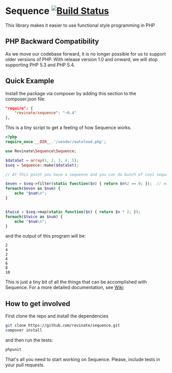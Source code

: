 # Sequence [![Build Status](https://travis-ci.org/revinate/sequence.svg)](https://travis-ci.org/revinate/sequence)

This library makes it easier to use functional style programming in PHP

## PHP Backward Compatibility
As we move our codebase forward, it is no longer possible for us to support older versions of PHP.
With release version 1.0 and onward, we will stop supporting PHP 5.3 and PHP 5.4.

## Quick Example

Install the package via composer by adding this section to the composer.json file:

```JSON
"require": {
    "revinate/sequence": "~0.4"
},
```

This is a tiny script to get a feeling of how Sequence works.

```php
<?php
require_once __DIR__.'/vendor/autoload.php';

use Revinate\Sequence\Sequence;

$dataSet = array(1, 2, 3, 4, 5);
$seq = Sequence::make($dataSet);

// At this point you have a sequence and you can do bunch of cool sequence stuff with it

$even = $seq->filter(static function($n) { return $n%2 == 0; });  // nothing is evaluated here because of lazy loading
foreach($even as $num) {
    echo "$num\n";
}


$twice = $seq->map(static function($n) { return $n * 2; });
foreach($twice as $num) {
    echo "$num\n";
}
```

and the output of this program will be:

    2
    4
    2
    4
    6
    8
    10

This is just a tiny bit of all the things that can be accomplished with Sequence.
For a more detailed documentation, see [Wiki](https://github.com/revinate/sequence/wiki/Sequence-Functional-Library)

## How to get involved

First clone the repo and install the dependencies

```Bash
git clone https://github.com/revinate/sequence.git
composer install
```

and then run the tests:

```Bash
phpunit
```

That's all you need to start working on Sequence. Please, include tests in your pull requests.


